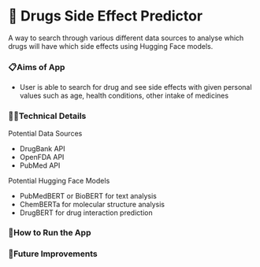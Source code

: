 # 💊 Drugs Side Effect Predictor 
A way to search through various different data sources to analyse which drugs will have which side effects using Hugging Face models.

### 📋Aims of App

- User is able to search for drug and see side effects with given personal values such as age, health conditions, other intake of medicines 

### 👩‍💻Technical Details

Potential Data Sources
- DrugBank API 
- OpenFDA API 
- PubMed API
  
Potential Hugging Face Models
- PubMedBERT or BioBERT for text analysis
- ChemBERTa for molecular structure analysis
- DrugBERT for drug interaction prediction

### 🔧How to Run the App


### 💭Future Improvements
